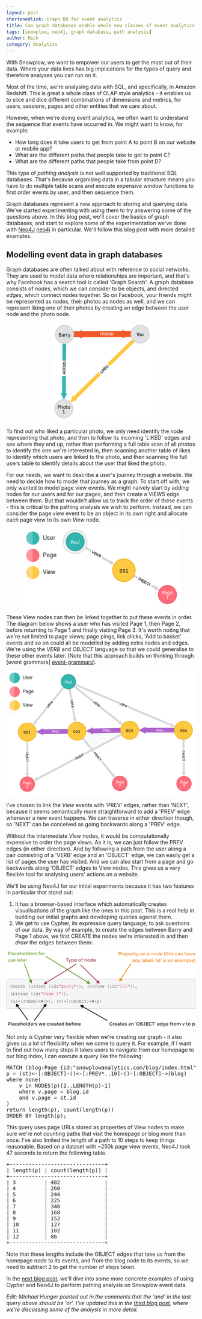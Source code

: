 ```yaml
---
layout: post
shortenedlink: Graph DB for event analytics
title: Can graph databases enable whole new classes of event analytics?
tags: [snowplow, neo4j, graph database, path analysis]
author: Nick
category: Analytics
---
```


With Snowplow, we want to empower our users to get the most out of their data. Where your data lives has big implications for the types of query and therefore analyses you can run on it. 

Most of the time, we're analysing data with SQL, and specifically, in Amazon Redshift. This is great a whole class of OLAP style analytics - it enables us to slice and dice different combinations of dimensions and metrics, for users, sessions, pages and other entities that we care about. 

However, when we're doing event analytics, we often want to understand the sequence that events have occurred in. We might want to know, for example:

* How long does it take users to get from point A to point B on our website or mobile app?
* What are the different paths that people take to get to point C?
* What are the different paths that people take from point D?

This type of *pathing analysis* is not well supported by traditional SQL databases. That's because organising data in a tabular structure means you have to do multiple table scans and execute expensive window functions to first order events by user, and then sequence them. 

Graph databases represent a new approach to storing and querying data. We've started experimenting with using them to try answering some of the questions above. In this blog post, we'll cover the basics of graph databases, and start to explore some of the experimentation we've done with [Neo4J] [neo4j] in particular. We'll follow this blog post with more detailed examples.

<!--more-->

## Modelling event data in graph databases

Graph databases are often talked about with reference to social networks. They are used to model data where relationships are important, and that's why Facebook has a search tool is called 'Graph Search'. A graph database consists of *nodes*, which we can consider to be objects, and directed *edges*, which connect nodes together. So on Facebook, your friends might be represented as nodes, their photos as nodes as well, and we can represent liking one of their photos by creating an edge between the user node and the photo node.

<p style="text-align:center"><img src="/assets/img/blog/2014/07/Neo4j-fb-example.png"></p>

To find out who liked a particular photo, we only need identify the node representing that photo, and then to follow its incoming 'LIKED' edges and see where they end up, rather than performing a full table scan of all photos to identify the one we're interested in, then scanning another table of likes to identify which users are linked to the photo, and then scanning the full users table to identify details about the user that liked the photo.

For our needs, we want to describe a user's journey through a website. We need to decide how to model that journey as a graph. To start off with, we only wanted to model page view events. We might naively start by adding nodes for our users and for our pages, and then create a VIEWS edge between them. But that wouldn't allow us to track the order of these events - this is critical to the pathing analysis we wish to perform. Instead, we can consider the page view event to be an object in its own right and allocate each page view to its own *View* node.

<p style="text-align:center"><img src="/assets/img/blog/2014/07/Neo4j-basic-structure.png"></p>

These View nodes can then be linked together to put these events in order. The diagram below shows a user who has visited Page 1, then Page 2, before returning to Page 1 and finally visiting Page 3. It's worth noting that we're not limited to page views; page pings, link clicks, 'Add to basket' events and so on could all be modelled by adding extra nodes and edges. We're using the *VERB* and *OBJECT* language so that we could generalise to these other events later. (Note that this approach builds on thinking through [event grammars] [event-grammars]).

<p style="text-align:center"><img src="/assets/img/blog/2014/07/Neo4j-prev-relationships.png"></p>

I've chosen to link the *View* events with 'PREV' edges, rather than 'NEXT', because it seems semantically more straightforward to add a 'PREV' edge whenever a new event happens. We can traverse in either direction though, so 'NEXT' can be conceived as going backwards along a 'PREV' edge.

Without the intermediate *View* nodes, it would be computationally expensive to order the page views. As it is, we can just follow the PREV edges (in either direction). And by following a path from the user along a pair consisting of a 'VERB' edge and an 'OBJECT' edge, we can easily get a list of pages the user has visited. And we can also start from a page and go backwards along 'OBJECT' edges to View nodes. This gives us a very flexible tool for analysing users' actions on a website.

We'll be using Neo4J for our initial experiments because it has two features in particular that stand out:

1. It has a browser-based interface which automatically creates visualisations of the graph like the ones in this post. This is a real help in building our initial graphs and developing queries against them.
2. We get to use Cypher, its expressive query language, to ask questions of our data. By way of example, to create the edges between Barry and Page 1 above, we first CREATE the nodes we're interested in and then *draw* the edges between them:

<p style="text-align:center"><img src="/assets/img/blog/2014/07/Neo4j-code-snippet.PNG"></p>

Not only is Cypher very flexible when we're creating our graph - it also gives us a lot of flexibility when we come to query it. For example, if I want to find out how many steps it takes users to navigate from our homepage to our blog index, I can execute a query like the following:

<pre>
MATCH (blog:Page {id:"snowplowanalytics.com/blog/index.html"}),(st:Page {id:"snowplowanalytics.com/"}),
p = (st)<-[:OBJECT]-()<-[:PREV*..10]-()-[:OBJECT]->(blog)
where none(
	v in NODES(p)[2..LENGTH(p)-1]
	where v.page = blog.id
	and v.page = st.id
)
return length(p), count(length(p))
ORDER BY length(p);
</pre>

This query uses page URLs stored as properties of View nodes to make sure we're not counting paths that visit the homepage or blog more than once. I've also limited the length of a path to 10 steps to keep things reasonable. Based on a dataset with ~250k page view events, Neo4J took 47 seconds to return the following table.

<pre>
+------------------------------+
| length(p) | count(length(p)) |
+------------------------------+
| 3         | 482              |
| 4         | 260              |
| 5         | 244              |
| 6         | 225              |
| 7         | 348              |
| 8         | 168              |
| 9         | 152              |
| 10        | 127              |
| 11        | 102              |
| 12        | 86               |
+------------------------------+
</pre>

Note that these lengths include the OBJECT edges that take us from the homepage node to its events, and from the blog node to its events, so we need to subtract 2 to get the number of steps taken.

In the [next blog post](/blog/2014/07/30/loading-snowplow-web-event-data-into-graph-databases-for-pathing-analysis/), we'll dive into some more concrete examples of using Cypher and Neo4J to perform pathing analysis on Snowplow event data.

*Edit: Michael Hunger pointed out in the comments that the 'and' in the last query above should be 'or'. I've updated this in the [third blog post](/blog/2014/07/31/using-graph-databases-to-perform-pathing-analysis-initial-experimentation-with-neo4j/), where we're discussing some of the analysis in more detail.*

[image1]: /assets/img/blog/2014/07/Neo4j-fb-example.png
[image2]: /assets/img/blog/2014/07/Neo4j-basic-structure.png
[image3]: /assets/img/blog/2014/07/Neo4j-prev-relationships.png
[image4]: /assets/img/blog/2014/07/Neo4j-code-snippet.PNG
[event-grammars]: /blog/2013/08/12/towards-universal-event-analytics-building-an-event-grammar/
[neo4j]: http://www.neo4j.org/
